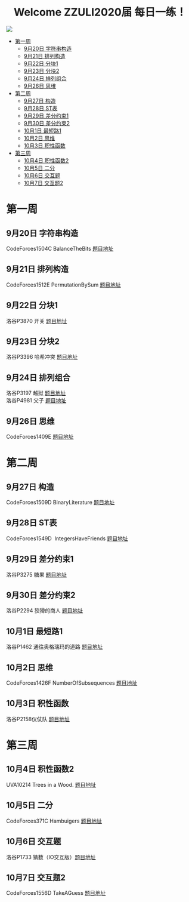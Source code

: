 <h1 align="center">Welcome ZZULI2020届 每日一练！</h1>
<img src="https://i.loli.net/2021/09/20/uH9okgpzbEP2wAB.png">

- [第一周](#第一周)
  - [9月20日 字符串构造](#9月20日-字符串构造)
  - [9月21日 排列构造](#9月21日-排列构造)
  - [9月22日 分块1](#9月22日-分块1)
  - [9月23日 分块2](#9月23日-分块2)
  - [9月24日 排列组合](#9月24日-排列组合)
  - [9月26日 思维](#9月26日-思维)
- [第二周](#第二周)
  - [9月27日 构造](#9月27日-构造)
  - [9月28日 ST表](#9月28日-ST表)
  - [9月29日 差分约束1](#9月29日-差分约束1)
  - [9月30日 差分约束2](#9月30日-差分约束2)
  - [10月1日 最短路1](#10月1日-最短路1)
  - [10月2日 思维](#10月2日-思维)
  - [10月3日 积性函数](#10月3日-积性函数)
- [第三周](#第三周)
  - [10月4日 积性函数2](#10月4日-积性函数2)
  - [10月5日 二分](#10月5日-二分)
  - [10月6日 交互题](#10月6日-交互题)
  - [10月7日 交互题2](#10月7日-交互题2)

# 第一周

## 9月20日 字符串构造  

CodeForces1504C BalanceTheBits [题目地址](https://codeforces.com/problemset/problem/1504/C) 

## 9月21日 排列构造

CodeForces1512E PermutationBySum [题目地址](https://codeforces.com/problemset/problem/1512/E)

## 9月22日 分块1

洛谷P3870 开关 [题目地址](https://www.luogu.com.cn/problem/P3870)

## 9月23日 分块2

洛谷P3396 哈希冲突 [题目地址](https://www.luogu.com.cn/problem/P3396)

## 9月24日 排列组合

洛谷P3197 越狱 [题目地址](https://www.luogu.com.cn/problem/P3197)  
洛谷P4981 父子 [题目地址](https://www.luogu.com.cn/problem/P4981)

## 9月26日 思维  

CodeForces1409E [题目地址](https://codeforces.com/problemset/problem/1409/E)

# 第二周

## 9月27日 构造  

CodeForces1509D BinaryLiterature [题目地址](https://codeforces.com/problemset/problem/1509/D)

## 9月28日 ST表

CodeForces1549D  IntegersHaveFriends [题目地址](https://codeforces.com/contest/1549/problem/D)

## 9月29日 差分约束1

洛谷P3275 糖果 [题目地址](https://www.luogu.com.cn/problem/P3275)

## 9月30日 差分约束2

洛谷P2294 狡猾的商人 [题目地址](https://www.luogu.com.cn/problem/P2294)  

## 10月1日 最短路1

洛谷P1462 通往奥格瑞玛的道路 [题目地址](https://www.luogu.com.cn/problem/P1462)

## 10月2日 思维

CodeForces1426F NumberOfSubsequences [题目地址](https://codeforces.com/problemset/problem/1426/F)

## 10月3日 积性函数

洛谷P2158仪仗队 [题目地址](https://www.luogu.com.cn/problem/P2158)

# 第三周

## 10月4日 积性函数2

UVA10214 Trees in a Wood. [题目地址](https://vjudge.net/problem/UVA-10214) 

## 10月5日 二分

CodeForces371C Hambuigers [题目地址](https://codeforces.com/problemset/problem/371/C)

## 10月6日 交互题

洛谷P1733 猜数（IO交互版）[题目地址](https://www.luogu.com.cn/problem/P1733)

## 10月7日 交互题2

CodeForces1556D TakeAGuess [题目地址](https://codeforces.com/contest/1556/problem/D)


